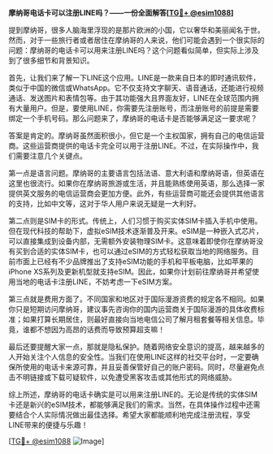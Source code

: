 **摩纳哥电话卡可以注册LINE吗？——一份全面解答[[TG💪+ @esim1088](https://t.me/s/esim1088)]**

提到摩纳哥，很多人脑海里浮现的是那片欧洲的小国，它以奢华和美丽闻名于世。然而，对于一些旅行者或者居住在摩纳哥的人来说，他们可能会遇到一个很实际的问题：摩纳哥的电话卡可以用来注册LINE吗？这个问题看似简单，但实际上涉及到了很多细节和背景知识。

首先，让我们来了解一下LINE这个应用。LINE是一款来自日本的即时通讯软件，类似于中国的微信或WhatsApp。它不仅支持文字聊天、语音通话，还能进行视频通话、发送图片和表情包等。由于其功能强大且界面友好，LINE在全球范围内拥有大量用户。但是，要使用LINE，你需要先注册账号，而注册账号的前提是需要绑定一个手机号码。那么问题来了，摩纳哥的电话卡是否能够满足这一要求呢？

答案是肯定的。摩纳哥虽然面积很小，但它是一个主权国家，拥有自己的电信运营商。这些运营商提供的电话卡完全可以用于注册LINE。不过，在实际操作中，我们需要注意几个关键点。

第一点是语言问题。摩纳哥的主要语言包括法语、意大利语和摩纳哥语，但英语在这里也很流行。如果你在摩纳哥旅游或生活，并且能熟练使用英语，那么选择一家提供英文服务的电信运营商会更加方便。此外，有些运营商可能还会提供其他语言的支持，比如中文等，这对于华人用户来说无疑是一大利好。

第二点则是SIM卡的形式。传统上，人们习惯于购买实体SIM卡插入手机中使用。但在现代科技的帮助下，虚拟eSIM技术逐渐普及开来。eSIM是一种嵌入式芯片，可以直接集成到设备内部，无需额外安装物理SIM卡。这意味着即使你在摩纳哥没有买到合适的实体SIM卡，也可以通过eSIM的方式轻松获取当地的网络服务。目前市面上已经有不少品牌推出了支持eSIM功能的手机和平板电脑，比如苹果的iPhone XS系列及更新机型就支持eSIM。因此，如果你计划前往摩纳哥并希望使用当地的电话卡注册LINE，不妨考虑一下eSIM方案。

第三点就是费用方面了。不同国家和地区对于国际漫游资费的规定各不相同。如果你只是短期访问摩纳哥，建议事先咨询你的国内运营商关于国际漫游的具体收费标准；如果打算长期居住，则最好直接向当地电信公司了解月租套餐等相关信息。毕竟，谁都不想因为高昂的话费而导致预算超支嘛！

最后还要提醒大家一点，那就是隐私保护。随着网络安全意识的提高，越来越多的人开始关注个人信息的安全性。当我们在使用LINE这样的社交平台时，一定要确保所使用的电话卡来源可靠，并且妥善保管好自己的账户密码。同时，尽量避免点击不明链接或下载可疑软件，以免遭受黑客攻击或其他形式的网络威胁。

综上所述，摩纳哥的电话卡确实是可以用来注册LINE的。无论是传统的实体SIM卡还是新兴的eSIM技术，都能够满足我们的需求。当然，在具体操作过程中还需要结合个人实际情况做出最佳选择。希望大家都能顺利地完成注册流程，享受LINE带来的便捷与乐趣！

[[TG💪+ @esim1088](https://t.me/s/esim1088) ![Image](https://i.postimg.cc/4NQfJmqS/Snipaste-2025-05-13-00-14-12.png)]